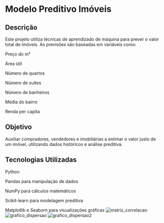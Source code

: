 # Modelo Preditivo Imóveis

## Descrição

Este projeto utiliza técnicas de aprendizado de máquina para prever o valor total de imóveis. As previsões são baseadas em variáveis como:

Preço do m²

Área útil

Número de quartos

Número de suítes

Número de banheiros

Média do bairro

Renda per capita

## Objetivo

Auxiliar compradores, vendedores e imobiliárias a estimar o valor justo de um imóvel, utilizando dados históricos e análise preditiva.

## Tecnologias Utilizadas

Python

Pandas para manipulação de dados

NumPy para cálculos matemáticos

Scikit-learn para modelagem preditiva

Matplotlib e Seaborn para visualizações gráficas
![matriz_correlacao](https://github.com/user-attachments/assets/e9465561-780e-49ba-b7c1-66921378c08b)
![grafico_dispersao](https://github.com/user-attachments/assets/41573b40-449f-4aa9-bb9c-971cfa706565)
![grafico_dispersao2](https://github.com/user-attachments/assets/e510cbc7-3366-4b64-b0e2-5ac0b949ecb5)

